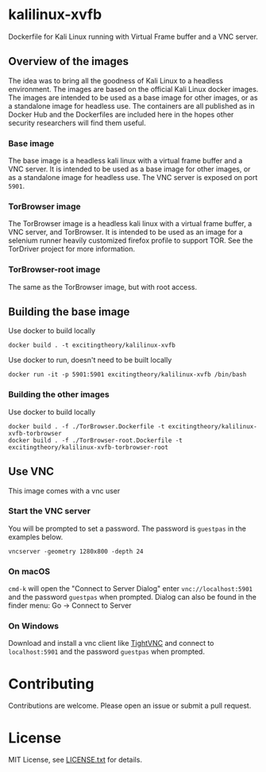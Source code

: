 # kalilinux-xvfb

Dockerfile for Kali Linux running with Virtual Frame buffer and a VNC server.

## Overview of the images

The idea was to bring all the goodness of Kali Linux to a headless environment. The images are based on the official Kali Linux docker images. The images are intended to be used as a base image for other images, or as a standalone image for headless use. The containers are all published as in Docker Hub and the Dockerfiles are included here in the hopes other security researchers will find them useful.

### Base image

The base image is a headless kali linux with a virtual frame buffer and a VNC server. It is intended to be used as a base image for other images, or as a standalone image for headless use. The VNC server is exposed on port `5901`.

### TorBrowser image

The TorBrowser image is a headless kali linux with a virtual frame buffer, a VNC server, and TorBrowser. It is intended to be used as an image for a selenium runner heavily customized firefox profile to support TOR. See the TorDriver project for more information.

### TorBrowser-root image

The same as the TorBrowser image, but with root access.

## Building the base image

Use docker to build locally
```
docker build . -t excitingtheory/kalilinux-xvfb 
```

Use docker to run, doesn't need to be built locally
```
docker run -it -p 5901:5901 excitingtheory/kalilinux-xvfb /bin/bash
```

### Building the other images

Use docker to build locally

```
docker build . -f ./TorBrowser.Dockerfile -t excitingtheory/kalilinux-xvfb-torbrowser
docker build . -f ./TorBrowser-root.Dockerfile -t excitingtheory/kalilinux-xvfb-torbrowser-root
```

## Use VNC

This image comes with a vnc user

### Start the VNC server

You will be prompted to set a password. The password is `guestpas` in the examples below.

```
vncserver -geometry 1280x800 -depth 24
```

### On macOS

`cmd-k` will open the "Connect to Server Dialog" enter `vnc://localhost:5901` and the password `guestpas` when prompted. Dialog can also be found in the finder menu: Go -> Connect to Server

### On Windows

Download and install a vnc client like [TightVNC](https://www.tightvnc.com/download.php) and connect to `localhost:5901` and the password `guestpas` when prompted.


# Contributing

Contributions are welcome. Please open an issue or submit a pull request.

# License

MIT License, see [LICENSE.txt](LICENSE.txt) for details.
